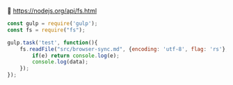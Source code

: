 🔗 https://nodejs.org/api/fs.html

```javascript
const gulp = require('gulp');
const fs = require("fs");

gulp.task('test', function(){
    fs.readFile("src/browser-sync.md", {encoding: 'utf-8', flag: 'rs'}, function(e, data){
        if(e) return console.log(e);
        console.log(data);
    });
});
```